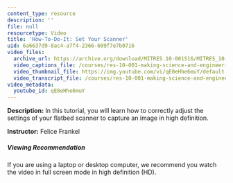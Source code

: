 ```yaml
---
content_type: resource
description: ''
file: null
resourcetype: Video
title: 'How-To-Do-It: Set Your Scanner'
uid: 6a6637d9-8ac4-a7f4-2366-609f7e7b0716
video_files:
  archive_url: https://archive.org/download/MITRES.10-001S16/MITRES_10-001S16_Track40_300k.mp4
  video_captions_file: /courses/res-10-001-making-science-and-engineering-pictures-a-practical-guide-to-presenting-your-work-spring-2016/14391f2929d65b5c8ad558d38324373b_qE0eHhe6muY.vtt
  video_thumbnail_file: https://img.youtube.com/vi/qE0eHhe6muY/default.jpg
  video_transcript_file: /courses/res-10-001-making-science-and-engineering-pictures-a-practical-guide-to-presenting-your-work-spring-2016/bc64a403d5d06e8e7912f464d45e2826_qE0eHhe6muY.pdf
video_metadata:
  youtube_id: qE0eHhe6muY
---
```


**Description:** In this tutorial, you will learn how to correctly adjust the settings of your flatbed scanner to capture an image in high definition.

**Instructor:** Felice Frankel

##### Viewing Recommendation

If you are using a laptop or desktop computer, we recommend you watch the video in full screen mode in high definition (HD).